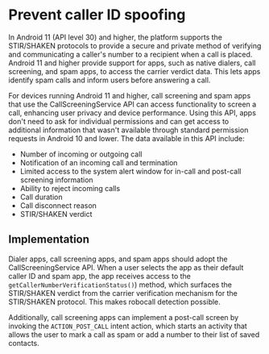 # Prevent caller ID spoofing

In Android 11 (API level 30) and higher, the platform supports the STIR/SHAKEN protocols to provide a secure and private method of verifying and communicating a caller's number to a recipient when a call is placed. Android 11 and higher provide support for apps, such as native dialers, call screening, and spam apps, to access the carrier verdict data. This lets apps identify spam calls and inform users before answering a call.

For devices running Android 11 and higher, call screening and spam apps that use the CallScreeningService API can access functionality to screen a call, enhancing user privacy and device performance. Using this API, apps don't need to ask for individual permissions and can get access to additional information that wasn't available through standard permission requests in Android 10 and lower. The data available in this API include:

*   Number of incoming or outgoing call
*   Notification of an incoming call and termination
*   Limited access to the system alert window for in-call and post-call screening information
*   Ability to reject incoming calls
*   Call duration
*   Call disconnect reason
*   STIR/SHAKEN verdict

Implementation
--------------

Dialer apps, call screening apps, and spam apps should adopt the CallScreeningService API. When a user selects the app as their default caller ID and spam app, the app receives access to the `getCallerNumberVerificationStatus()`) method, which surfaces the STIR/SHAKEN verdict from the carrier verification mechanism for the STIR/SHAKEN protocol. This makes robocall detection possible.

Additionally, call screening apps can implement a post-call screen by invoking the `ACTION_POST_CALL` intent action, which starts an activity that allows the user to mark a call as spam or add a number to their list of saved contacts.